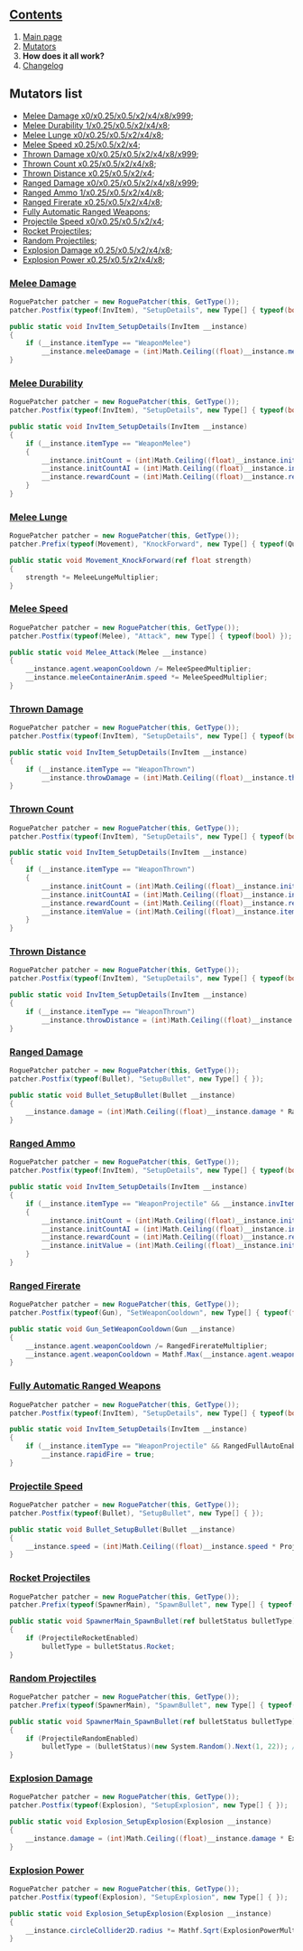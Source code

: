 ## [Contents](https://github.com/Abbysssal/aToM) ##

1. [Main page](https://github.com/Abbysssal/aToM/blob/master/README.md)
2. [Mutators](https://github.com/Abbysssal/aToM/blob/master/Mutators.md)
3. **How does it all work?**
4. [Changelog](https://github.com/Abbysssal/aToM/blob/master/Changelog.md)

## Mutators list ##

* [Melee Damage x0/x0.25/x0.5/x2/x4/x8/x999](https://github.com/Abbysssal/aToM/blob/master/HowItAllWorks.md#melee-damage);
* [Melee Durability 1/x0.25/x0.5/x2/x4/x8](https://github.com/Abbysssal/aToM/blob/master/HowItAllWorks.md#melee-durability);
* [Melee Lunge x0/x0.25/x0.5/x2/x4/x8](https://github.com/Abbysssal/aToM/blob/master/HowItAllWorks.md#melee-lunge);
* [Melee Speed x0.25/x0.5/x2/x4](https://github.com/Abbysssal/aToM/blob/master/HowItAllWorks.md#melee-speed);
* [Thrown Damage x0/x0.25/x0.5/x2/x4/x8/x999](https://github.com/Abbysssal/aToM/blob/master/HowItAllWorks.md#thrown-damage);
* [Thrown Count x0.25/x0.5/x2/x4/x8](https://github.com/Abbysssal/aToM/blob/master/HowItAllWorks.md#thrown-count);
* [Thrown Distance x0.25/x0.5/x2/x4](https://github.com/Abbysssal/aToM/blob/master/HowItAllWorks.md#thrown-distance);
* [Ranged Damage x0/x0.25/x0.5/x2/x4/x8/x999](https://github.com/Abbysssal/aToM/blob/master/HowItAllWorks.md#ranged-damage);
* [Ranged Ammo 1/x0.25/x0.5/x2/x4/x8](https://github.com/Abbysssal/aToM/blob/master/HowItAllWorks.md#ranged-ammo);
* [Ranged Firerate x0.25/x0.5/x2/x4/x8](https://github.com/Abbysssal/aToM/blob/master/HowItAllWorks.md#ranged-firerate);
* [Fully Automatic Ranged Weapons](https://github.com/Abbysssal/aToM/blob/master/HowItAllWorks.md#fully-automatic-ranged-weapons);
* [Projectile Speed x0/x0.25/x0.5/x2/x4](https://github.com/Abbysssal/aToM/blob/master/HowItAllWorks.md#projectile-speed);
* [Rocket Projectiles](https://github.com/Abbysssal/aToM/blob/master/HowItAllWorks.md#rocket-projectiles);
* [Random Projectiles](https://github.com/Abbysssal/aToM/blob/master/HowItAllWorks.md#random-projectiles);
* [Explosion Damage x0.25/x0.5/x2/x4/x8](https://github.com/Abbysssal/aToM/blob/master/HowItAllWorks.md#explosion-damage);
* [Explosion Power x0.25/x0.5/x2/x4/x8](https://github.com/Abbysssal/aToM/blob/master/HowItAllWorks.md#explosion-power);

### [Melee Damage](https://github.com/Abbysssal/aToM/blob/master/Mutators.md#melee-damage-) ###
```cs
RoguePatcher patcher = new RoguePatcher(this, GetType());
patcher.Postfix(typeof(InvItem), "SetupDetails", new Type[] { typeof(bool) });
```
```cs
public static void InvItem_SetupDetails(InvItem __instance)
{
    if (__instance.itemType == "WeaponMelee")
        __instance.meleeDamage = (int)Math.Ceiling((float)__instance.meleeDamage * MeleeDamageMultiplier);
}
```
### [Melee Durability](https://github.com/Abbysssal/aToM/blob/master/Mutators.md#melee-durability-) ###
```cs
RoguePatcher patcher = new RoguePatcher(this, GetType());
patcher.Postfix(typeof(InvItem), "SetupDetails", new Type[] { typeof(bool) });
```
```cs
public static void InvItem_SetupDetails(InvItem __instance)
{
    if (__instance.itemType == "WeaponMelee")
    {
        __instance.initCount = (int)Math.Ceiling((float)__instance.initCount * MeleeDurabilityMultiplier);
        __instance.initCountAI = (int)Math.Ceiling((float)__instance.initCountAI * MeleeDurabilityMultiplier);
        __instance.rewardCount = (int)Math.Ceiling((float)__instance.rewardCount * MeleeDurabilityMultiplier);
	}
}
```
### [Melee Lunge](https://github.com/Abbysssal/aToM/blob/master/Mutators.md#melee-lunge-) ###
```cs
RoguePatcher patcher = new RoguePatcher(this, GetType());
patcher.Prefix(typeof(Movement), "KnockForward", new Type[] { typeof(Quaternion), typeof(float), typeof(bool) });
```
```cs
public static void Movement_KnockForward(ref float strength)
{
    strength *= MeleeLungeMultiplier;
}
```
### [Melee Speed](https://github.com/Abbysssal/aToM/blob/master/Mutators.md#melee-speed-) ###
```cs
RoguePatcher patcher = new RoguePatcher(this, GetType());
patcher.Postfix(typeof(Melee), "Attack", new Type[] { typeof(bool) });
```
```cs
public static void Melee_Attack(Melee __instance)
{
    __instance.agent.weaponCooldown /= MeleeSpeedMultiplier;
    __instance.meleeContainerAnim.speed *= MeleeSpeedMultiplier;
}
```
### [Thrown Damage](https://github.com/Abbysssal/aToM/blob/master/Mutators.md#thrown-damage-) ###
```cs
RoguePatcher patcher = new RoguePatcher(this, GetType());
patcher.Postfix(typeof(InvItem), "SetupDetails", new Type[] { typeof(bool) });
```
```cs
public static void InvItem_SetupDetails(InvItem __instance)
{
    if (__instance.itemType == "WeaponThrown")
        __instance.throwDamage = (int)Math.Ceiling((float)__instance.throwDamage * ThrownDamageMultiplier);
}
```
### [Thrown Count](https://github.com/Abbysssal/aToM/blob/master/Mutators.md#thrown-count-) ###
```cs
RoguePatcher patcher = new RoguePatcher(this, GetType());
patcher.Postfix(typeof(InvItem), "SetupDetails", new Type[] { typeof(bool) });
```
```cs
public static void InvItem_SetupDetails(InvItem __instance)
{
    if (__instance.itemType == "WeaponThrown")
    {
        __instance.initCount = (int)Math.Ceiling((float)__instance.initCount * ThrownCountMultiplier);
        __instance.initCountAI = (int)Math.Ceiling((float)__instance.initCountAI * ThrownCountMultiplier);
        __instance.rewardCount = (int)Math.Ceiling((float)__instance.rewardCount * ThrownCountMultiplier);
        __instance.itemValue = (int)Math.Ceiling((float)__instance.itemValue / ThrownCountMultiplier);
    }
}
```
### [Thrown Distance](https://github.com/Abbysssal/aToM/blob/master/Mutators.md#thrown-distance-) ###
```cs
RoguePatcher patcher = new RoguePatcher(this, GetType());
patcher.Postfix(typeof(InvItem), "SetupDetails", new Type[] { typeof(bool) });
```
```cs
public static void InvItem_SetupDetails(InvItem __instance)
{
    if (__instance.itemType == "WeaponThrown")
        __instance.throwDistance = (int)Math.Ceiling((float)__instance.throwDistance * ThrownDistanceMultiplier);
}
```
### [Ranged Damage](https://github.com/Abbysssal/aToM/blob/master/Mutators.md#ranged-damage-) ###
```cs
RoguePatcher patcher = new RoguePatcher(this, GetType());
patcher.Postfix(typeof(Bullet), "SetupBullet", new Type[] { });
```
```cs
public static void Bullet_SetupBullet(Bullet __instance)
{
    __instance.damage = (int)Math.Ceiling((float)__instance.damage * RangedDamageMultiplier);
}
```
### [Ranged Ammo](https://github.com/Abbysssal/aToM/blob/master/Mutators.md#ranged-ammo-) ###
```cs
RoguePatcher patcher = new RoguePatcher(this, GetType());
patcher.Postfix(typeof(InvItem), "SetupDetails", new Type[] { typeof(bool) });
```
```cs
public static void InvItem_SetupDetails(InvItem __instance)
{
    if (__instance.itemType == "WeaponProjectile" && __instance.invItemName != "Taser")
    {
        __instance.initCount = (int)Math.Ceiling((float)__instance.initCount * RangedAmmoMultiplier);
        __instance.initCountAI = (int)Math.Ceiling((float)__instance.initCountAI * RangedAmmoMultiplier);
        __instance.rewardCount = (int)Math.Ceiling((float)__instance.rewardCount * RangedAmmoMultiplier);
        __instance.initValue = (int)Math.Ceiling((float)__instance.initValue / RangedAmmoMultiplier);
    }
}
```
### [Ranged Firerate](https://github.com/Abbysssal/aToM/blob/master/Mutators.md#ranged-firerate-) ###
```cs
RoguePatcher patcher = new RoguePatcher(this, GetType());
patcher.Postfix(typeof(Gun), "SetWeaponCooldown", new Type[] { typeof(float), typeof(InvItem) });
```
```cs
public static void Gun_SetWeaponCooldown(Gun __instance)
{
    __instance.agent.weaponCooldown /= RangedFirerateMultiplier;
    __instance.agent.weaponCooldown = Mathf.Max(__instance.agent.weaponCooldown, 0.05f);
}
```
### [Fully Automatic Ranged Weapons](https://github.com/Abbysssal/aToM/blob/master/Mutators.md#fully-automatic-ranged-weapons-) ###
```cs
RoguePatcher patcher = new RoguePatcher(this, GetType());
patcher.Postfix(typeof(InvItem), "SetupDetails", new Type[] { typeof(bool) });
```
```cs
public static void InvItem_SetupDetails(InvItem __instance)
{
    if (__instance.itemType == "WeaponProjectile" && RangedFullAutoEnabled)
        __instance.rapidFire = true;
}
```
### [Projectile Speed](https://github.com/Abbysssal/aToM/blob/master/Mutators.md#projectile-speed-) ###
```cs
RoguePatcher patcher = new RoguePatcher(this, GetType());
patcher.Postfix(typeof(Bullet), "SetupBullet", new Type[] { });
```
```cs
public static void Bullet_SetupBullet(Bullet __instance)
{
    __instance.speed = (int)Math.Ceiling((float)__instance.speed * ProjectileSpeedMultiplier);
}
```
### [Rocket Projectiles](https://github.com/Abbysssal/aToM/blob/master/Mutators.md#rocket-projectiles-) ###
```cs
RoguePatcher patcher = new RoguePatcher(this, GetType());
patcher.Prefix(typeof(SpawnerMain), "SpawnBullet", new Type[] { typeof(Vector3), typeof(bulletStatus), typeof(PlayfieldObject), typeof(int) });
```
```cs
public static void SpawnerMain_SpawnBullet(ref bulletStatus bulletType)
{
    if (ProjectileRocketEnabled)
        bulletType = bulletStatus.Rocket;
}
```
### [Random Projectiles](https://github.com/Abbysssal/aToM/blob/master/Mutators.md#random-projectiles-) ###
```cs
RoguePatcher patcher = new RoguePatcher(this, GetType());
patcher.Prefix(typeof(SpawnerMain), "SpawnBullet", new Type[] { typeof(Vector3), typeof(bulletStatus), typeof(PlayfieldObject), typeof(int) });
```
```cs
public static void SpawnerMain_SpawnBullet(ref bulletStatus bulletType)
{
    if (ProjectileRandomEnabled)
        bulletType = (bulletStatus)(new System.Random().Next(1, 22)); // [1;21]
}
```
### [Explosion Damage](https://github.com/Abbysssal/aToM/blob/master/Mutators.md#explosion-damage-) ###
```cs
RoguePatcher patcher = new RoguePatcher(this, GetType());
patcher.Postfix(typeof(Explosion), "SetupExplosion", new Type[] { });
```
```cs
public static void Explosion_SetupExplosion(Explosion __instance)
{
    __instance.damage = (int)Math.Ceiling((float)__instance.damage * ExplosionDamageMultiplier);
}
```
### [Explosion Power](https://github.com/Abbysssal/aToM/blob/master/Mutators.md#explosion-power-) ###
```cs
RoguePatcher patcher = new RoguePatcher(this, GetType());
patcher.Postfix(typeof(Explosion), "SetupExplosion", new Type[] { });
```
```cs
public static void Explosion_SetupExplosion(Explosion __instance)
{
    __instance.circleCollider2D.radius *= Mathf.Sqrt(ExplosionPowerMultiplier);
}
```







